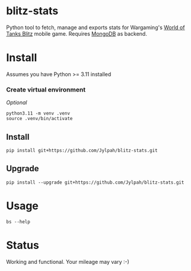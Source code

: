 # blitz-stats

Python tool to fetch, manage and exports stats for Wargaming's [World of Tanks Blitz](https://wotblitz.com) 
mobile game. Requires [MongoDB](https://mongodb.com) as backend.

# Install

Assumes you have Python >= 3.11 installed

### Create virtual environment

*Optional*
```
python3.11 -m venv .venv
source .venv/bin/activate
```

## Install

```
pip install git+https://github.com/Jylpah/blitz-stats.git
```

## Upgrade

```
pip install --upgrade git+https://github.com/Jylpah/blitz-stats.git
```

# Usage

```
bs --help
```

# Status

Working and functional. Your mileage may vary :-) 
